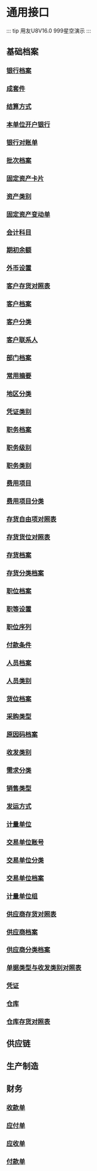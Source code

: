 # 通用接口

::: tip
用友U8V16.0   999星空演示
:::

## 基础档案

### [银行档案](./aa-bank.md)

### [成套件](./assembly.md)

### [结算方式](./balance-type.md)

### [本单位开户银行](./bank.md)

### [银行对账单](./bank-account.md)

### [批次档案](./batch-property.md)

### [固定资产卡片](./capital-asserts.md)

### [资产类别](./capital-asset-types.md)

### [固定资产变动单](./capital-vouchers.md)

### [会计科目](./code.md)

### [期初余额](./code-balance.md)

### [外币设置](./currency.md)

### [客户存货对照表](./customer-inventory.md)

### [客户档案](./customer.md)

### [客户分类](./customer-class.md)

### [客户联系人](./customer-linker.md)

### [部门档案](./department.md)

### [常用摘要](./digest.md)

### [地区分类](./district-class.md)

### [凭证类别](./dsign.md)

### [职务档案](./duty.md)

### [职务级别](./duty-level.md)

### [职务类别](./duty-type.md)

### [费用项目](./expense-item.md)

### [费用项目分类](./expitem-class.md)

### [存货自由项对照表](./inventory-free.md)

### [存货货位对照表](./inventory-position.md)

### [存货档案](./inventory.md)

### [存货分类档案](./inventory-class.md)

### [职位档案](./job.md)

### [职等设置](./job-grade-set.md)

### [职位序列](./job-type.md)

### [付款条件](./pay-condition.md)

### [人员档案](./person.md)

### [人员类别](./person-type.md)

### [货位档案](./position.md)

### [采购类型](./purchasetype.md)

### [原因码档案](./reason.md)

### [收发类别](./receive-send-type.md)

### [需求分类](./requirement-class.md)

### [销售类型](./sale-type.md)

### [发运方式](./shipping-choice.md)

### [计量单位](./unit.md)

### [交易单位账号](./unit-account.md)

### [交易单位分类](./unit-class.md)

### [交易单位档案](./unit-doc.md)

### [计量单位组](./unit-group.md)

### [供应商存货对照表](./vendor-inventory.md)

### [供应商档案](./vendor.md)

### [供应商分类档案](./vendor-class.md)

### [单据类型与收发类别对照表](./voucher-send-receive.md)

### [凭证](./voucher.md)

### [仓库](./warehouse.md)

### [仓库存货对照表](./warehouse-inventory.md)

## 供应链

## 生产制造

## 财务

### [收款单](./accept.md)

### [应付单](./ought-pay.md)

### [应收单](./ough-receive.md)

### [付款单](./pay.md)
